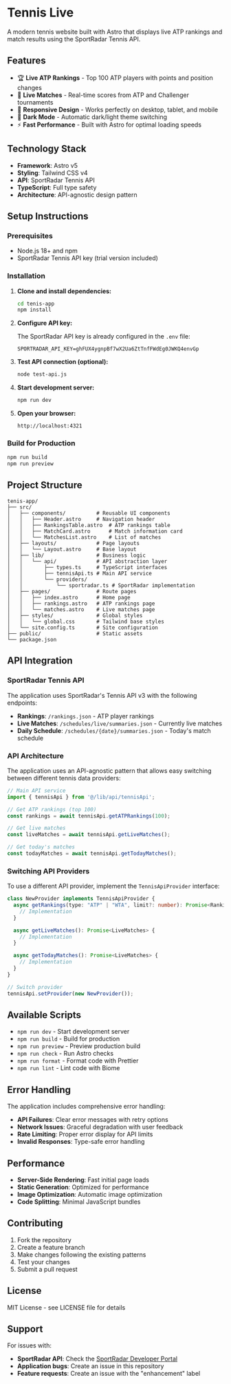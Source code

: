 # Tennis Live

A modern tennis website built with Astro that displays live ATP rankings and match results using the SportRadar Tennis API.

## Features

- 🏆 **Live ATP Rankings** - Top 100 ATP players with points and position changes
- 🎾 **Live Matches** - Real-time scores from ATP and Challenger tournaments
- 📱 **Responsive Design** - Works perfectly on desktop, tablet, and mobile
- 🌙 **Dark Mode** - Automatic dark/light theme switching
- ⚡ **Fast Performance** - Built with Astro for optimal loading speeds

## Technology Stack

- **Framework**: Astro v5
- **Styling**: Tailwind CSS v4
- **API**: SportRadar Tennis API
- **TypeScript**: Full type safety
- **Architecture**: API-agnostic design pattern

## Setup Instructions

### Prerequisites

- Node.js 18+ and npm
- SportRadar Tennis API key (trial version included)

### Installation

1. **Clone and install dependencies:**
   ```bash
   cd tenis-app
   npm install
   ```

2. **Configure API key:**

   The SportRadar API key is already configured in the `.env` file:
   ```
   SPORTRADAR_API_KEY=ghFUX4ygnpBf7wX2Ua6ZtTnfFWdEg0JWKQ4envGp
   ```

3. **Test API connection (optional):**
   ```bash
   node test-api.js
   ```

4. **Start development server:**
   ```bash
   npm run dev
   ```

5. **Open your browser:**
   ```
   http://localhost:4321
   ```

### Build for Production

```bash
npm run build
npm run preview
```

## Project Structure

```
tenis-app/
├── src/
│   ├── components/          # Reusable UI components
│   │   ├── Header.astro     # Navigation header
│   │   ├── RankingsTable.astro  # ATP rankings table
│   │   ├── MatchCard.astro      # Match information card
│   │   └── MatchesList.astro    # List of matches
│   ├── layouts/             # Page layouts
│   │   └── Layout.astro     # Base layout
│   ├── lib/                 # Business logic
│   │   └── api/             # API abstraction layer
│   │       ├── types.ts     # TypeScript interfaces
│   │       ├── tennisApi.ts # Main API service
│   │       └── providers/
│   │           └── sportradar.ts # SportRadar implementation
│   ├── pages/               # Route pages
│   │   ├── index.astro      # Home page
│   │   ├── rankings.astro   # ATP rankings page
│   │   └── matches.astro    # Live matches page
│   ├── styles/              # Global styles
│   │   └── global.css       # Tailwind base styles
│   └── site.config.ts       # Site configuration
├── public/                  # Static assets
└── package.json
```

## API Integration

### SportRadar Tennis API

The application uses SportRadar's Tennis API v3 with the following endpoints:

- **Rankings**: `/rankings.json` - ATP player rankings
- **Live Matches**: `/schedules/live/summaries.json` - Currently live matches
- **Daily Schedule**: `/schedules/{date}/summaries.json` - Today's match schedule

### API Architecture

The application uses an API-agnostic pattern that allows easy switching between different tennis data providers:

```typescript
// Main API service
import { tennisApi } from '@/lib/api/tennisApi';

// Get ATP rankings (top 100)
const rankings = await tennisApi.getATPRankings(100);

// Get live matches
const liveMatches = await tennisApi.getLiveMatches();

// Get today's matches
const todayMatches = await tennisApi.getTodayMatches();
```

### Switching API Providers

To use a different API provider, implement the `TennisApiProvider` interface:

```typescript
class NewProvider implements TennisApiProvider {
  async getRankings(type: "ATP" | "WTA", limit?: number): Promise<Rankings> {
    // Implementation
  }

  async getLiveMatches(): Promise<LiveMatches> {
    // Implementation
  }

  async getTodayMatches(): Promise<LiveMatches> {
    // Implementation
  }
}

// Switch provider
tennisApi.setProvider(new NewProvider());
```

## Available Scripts

- `npm run dev` - Start development server
- `npm run build` - Build for production
- `npm run preview` - Preview production build
- `npm run check` - Run Astro checks
- `npm run format` - Format code with Prettier
- `npm run lint` - Lint code with Biome

## Error Handling

The application includes comprehensive error handling:

- **API Failures**: Clear error messages with retry options
- **Network Issues**: Graceful degradation with user feedback
- **Rate Limiting**: Proper error display for API limits
- **Invalid Responses**: Type-safe error handling

## Performance

- **Server-Side Rendering**: Fast initial page loads
- **Static Generation**: Optimized for performance
- **Image Optimization**: Automatic image optimization
- **Code Splitting**: Minimal JavaScript bundles

## Contributing

1. Fork the repository
2. Create a feature branch
3. Make changes following the existing patterns
4. Test your changes
5. Submit a pull request

## License

MIT License - see LICENSE file for details

## Support

For issues with:
- **SportRadar API**: Check the [SportRadar Developer Portal](https://developer.sportradar.com/tennis)
- **Application bugs**: Create an issue in this repository
- **Feature requests**: Create an issue with the "enhancement" label
